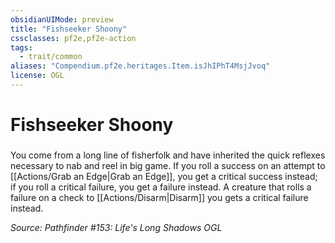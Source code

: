 ```yaml
---
obsidianUIMode: preview
title: "Fishseeker Shoony"
cssclasses: pf2e,pf2e-action
tags:
  - trait/common
aliases: "Compendium.pf2e.heritages.Item.isJhIPhT4MsjJvoq"
license: OGL
---
```

# Fishseeker Shoony

### 






You come from a long line of fisherfolk and have inherited the quick reflexes necessary to nab and reel in big game. If you roll a success on an attempt to [[Actions/Grab an Edge|Grab an Edge]], you get a critical success instead; if you roll a critical failure, you get a failure instead. A creature that rolls a failure on a check to [[Actions/Disarm|Disarm]] you gets a critical failure instead.

*Source: Pathfinder #153: Life's Long Shadows*
*OGL*